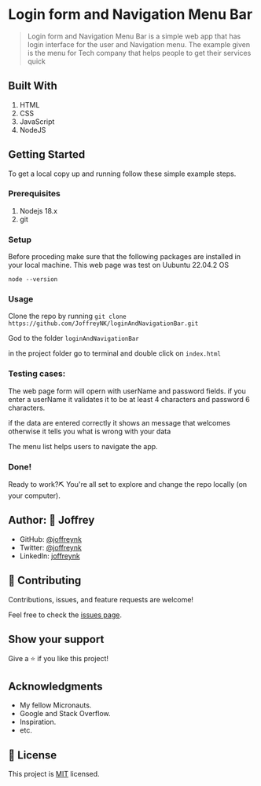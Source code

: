 # Login form and Navigation Menu Bar

>  Login form and Navigation Menu Bar  is a simple web app that has login interface for the user and Navigation menu. The example given is the menu for Tech company that helps people to get their services quick

## Built With

1. HTML
2. CSS
3. JavaScript
4. NodeJS

## Getting Started

To get a local copy up and running follow these simple example steps.

### Prerequisites

1. Nodejs 18.x
2. git 

### Setup

Before proceding make sure that the following packages are installed in your local machine.
This web  page was test on Uubuntu 22.04.2 OS 

```node --version```


### Usage

Clone the repo by running ```git clone https://github.com/JoffreyNK/loginAndNavigationBar.git```

God to the folder ```loginAndNavigationBar```

in the project folder go to terminal and double click on  ```index.html```

### Testing cases:

The web page form will opern with userName and password fields.
if you enter a userName it validates it to be at least 4 characters and password 6 characters.

if the data are entered correctly it shows an message that welcomes otherwise it tells you what is wrong with your data

The menu list helps users to navigate the app.

### Done!

Ready to work?⛏️ You're all set to explore and change the repo locally (on your computer).

## Author: 👤 **Joffrey**

- GitHub: [@joffreynk](https://github.com/joffreynk)
- Twitter: [@joffreynk](https://twitter.com/joffreynk)
- LinkedIn: [joffreynk](https://linkedin.com/in/joffreynk)

## 🤝 Contributing

Contributions, issues, and feature requests are welcome!

Feel free to check the [issues page](../../issues/).

## Show your support

Give a ⭐️ if you like this project!

## Acknowledgments

- My fellow Micronauts.
- Google and Stack Overflow.
- Inspiration.
- etc.

## 📝 License

This project is [MIT](./MIT.md) licensed.